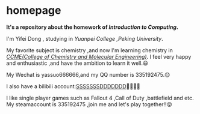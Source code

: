 # homepage
**It's a repository about the homework of _Introduction to Computing_.**

I'm Yifei Dong , studying in _Yuanpei College ,Peking University_.

My favorite subject is chemistry ,and now I'm learning chemistry in [*CCME(College of Chemistry and Molecular Engineering)*](http://www.chem.pku.edu.cn/).
I feel very happy and enthusiastic ,and have the ambition to learn it well.:laughing:

My Wechat is yassuo666666,and my QQ number is 335192475.:blush:

I also have a bilibili account:[SSSSSSSDDDDDDD](https://space.bilibili.com/12835588/#/):syringe::droplet::cow::beer:

I like single player games such as Fallout 4 ,Call of Duty ,battlefield and etc. My steamaccount is 335192475 ,join me and let's play together!!:stuck_out_tongue_closed_eyes:

